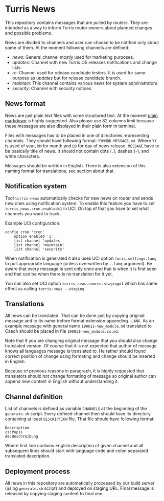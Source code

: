 Turris News
===========
This repository contains messages that are pulled by routers. They are intended as
a way to inform Turris router owners about planned changes and possible problems.

News are divided to channels and user can choose to be notified only about some of
them. At the moment following channels are defined:
* _news_: General channel mostly used for marketing purposes.
* _updates_: Channel with new Turris OS releases notifications and change lists.
* _rc_: Channel used for release candidate testers. It is used for same purpose as
  _updates_ but for release candidate branch.
* _maintain_: This channel contains various news for system administrators.
* _security_: Channel with security notices.

News format
-----------
News are just plain text files with some structured text. At the moment [plain
markdown](https://daringfireball.net/projects/markdown/syntax) is highly
suggested. Also please use 82 columns limit because these messages are also
displayed in their plain form in terminal.

Files with messages has to be placed in one of directories representing channels.
They should have following format: `YYMMDD-MESSAGE.md`. Where `YY` is used of
year, `MM` for month and `DD` for day of news release. `MESSAGE` have to be
basically title of news. It should not contain dots (`.`), dashes (`-`), and white
characters.

Messages should be written in English. There is also extension of this naming
format for translations, see section about that.

Notification system
-------------------
Tool `turris-news` automatically checks for new news on router and sends new ones
using notification system. To enable this feature you have to set
`turris_news.cron.enabled=1` in UCI. On top of that you have to set what channels
you want to track.

Example UCI configuration:
```
config cron 'cron'
	option enabled '1'
	list channel 'updates'
	list channel 'maintain'
	list channel 'security'
```

When notification is generated it also uses UCI option `foris.settings.lang` to
pull appropriate language (unless overwritten by `--lang` argument). Be aware that
every message is sent only once and that is when it is first seen and that can be
when there is no translation for it yet.

You can also set UCI option `turris_news.source.staging=1` which has same effect as
calling `turris-news --staging`.

Translations
------------
All news can be translated. That can be done just by copying original message and
to its name before format extension appending `.LANG`. As an example message with
general name `190811-new_module.md` translated to Czech should be placed in file
`190811-new_module.cs.md`.

Note that if you are changing original message that you should also change
translated version. Of course that it is not expected that author of message knows
all languages message is translated to. He rather should found correct position of
change using formating and change should be inserted in English.

Because of previous reasons in paragraph, it is highly requested that translators
should not change formating of message so original author can append new content
in English without understanding it.

Channel definition
------------------
List of channels is defined as variable `CHANNELS` at the beginning of the
`generate.sh` script. Every defined channel then should have its directory
containing at least `DESCRIPTION` file. That file should have following format:
```
Description
cs:Popis
de:Beschreibung
```
Where first line contains English description of given channel and all subsequent
lines should start with language code and colon separated translated description.

Deployment process
------------------
All news in this repository are automatically processed by our build server (using
`generate.sh` script) and deployed on staging URL. Final message is released by
copying staging content to final one.
